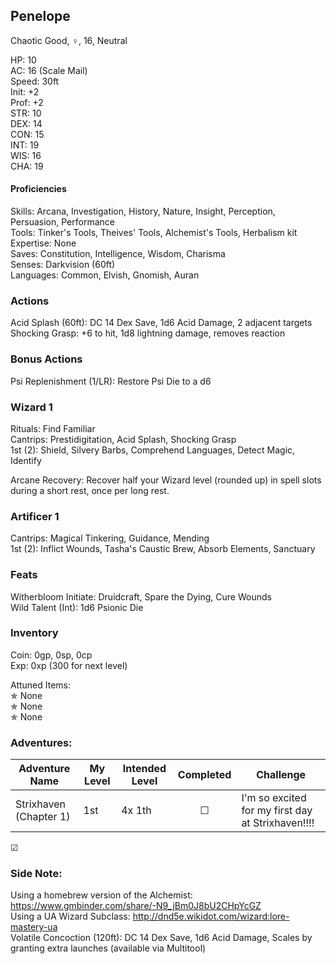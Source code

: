 ## Penelope
Chaotic Good, ♀, 16, Neutral

HP: 10 \
AC: 16 (Scale Mail) \
Speed: 30ft \
Init: +2 \
Prof: +2 \
STR: 10 \
DEX: 14 \
CON: 15 \
INT: 19 \
WIS: 16 \
CHA: 19

#### Proficiencies
Skills: Arcana, Investigation, History, Nature, Insight, Perception, Persuasion, Performance \
Tools: Tinker's Tools, Theives' Tools, Alchemist's Tools, Herbalism kit \
Expertise: None \
Saves: Constitution, Intelligence, Wisdom, Charisma \
Senses: Darkvision (60ft) \
Languages: Common, Elvish, Gnomish, Auran 

### Actions
Acid Splash (60ft): DC 14 Dex Save, 1d6 Acid Damage, 2 adjacent targets \
Shocking Grasp: +6 to hit, 1d8 lightning damage, removes reaction

### Bonus Actions
Psi Replenishment (1/LR): Restore Psi Die to a d6

### Wizard 1
Rituals: Find Familiar \
Cantrips: Prestidigitation, Acid Splash, Shocking Grasp  \
1st (2): Shield, Silvery Barbs, Comprehend Languages, Detect Magic, Identify

Arcane Recovery: Recover half your Wizard level (rounded up) in spell slots during a short rest, once per long rest.

### Artificer 1
Cantrips: Magical Tinkering, Guidance, Mending \
1st (2): Inflict Wounds, Tasha's Caustic Brew, Absorb Elements, Sanctuary

### Feats
Witherbloom Initiate: Druidcraft, Spare the Dying, Cure Wounds \
Wild Talent (Int): 1d6 Psionic Die

### Inventory
Coin: 0gp, 0sp, 0cp \
Exp: 0xp (300 for next level)

Attuned Items: \
✯ None \
✯ None \
✯ None


### Adventures:
| Adventure Name          | My Level | Intended Level | Completed | Challenge |
| ------------------------- | ------ | -------------- |:---:|-----|
| Strixhaven (Chapter 1) |  1st   | 4x 1th         | ☐ | I'm so excited for my first day at Strixhaven!!!! |

☑
### Side Note: 
Using a homebrew version of the Alchemist: https://www.gmbinder.com/share/-N9_jBm0J8bU2CHpYcGZ \
Using a UA Wizard Subclass: http://dnd5e.wikidot.com/wizard:lore-mastery-ua \
Volatile Concoction (120ft): DC 14 Dex Save, 1d6 Acid Damage, Scales by granting extra launches (available via Multitool)
